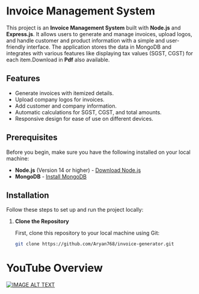 # Invoice Management System

This project is an **Invoice Management System** built with **Node.js** and **Express.js**. It allows users to generate and manage invoices, upload logos, and handle customer and product information with a simple and user-friendly interface. The application stores the data in MongoDB and integrates with various features like displaying tax values (SGST, CGST) for each item.Download in **Pdf** also available.

## Features

- Generate invoices with itemized details.
- Upload company logos for invoices.
- Add customer and company information.
- Automatic calculations for SGST, CGST, and total amounts.
- Responsive design for ease of use on different devices.
  
## Prerequisites

Before you begin, make sure you have the following installed on your local machine:

- **Node.js** (Version 14 or higher) - [Download Node.js](https://nodejs.org)
- **MongoDB** - [Install MongoDB](https://www.mongodb.com/try/download/community)
  
## Installation

Follow these steps to set up and run the project locally:

1. **Clone the Repository**

   First, clone this repository to your local machine using Git:
   
   ```bash
   git clone https://github.com/Aryan768/invoice-generator.git

# YouTube Overview
[![IMAGE ALT TEXT](http://img.youtube.com/vi/a4X14N_f4d8/0.jpg)](http://www.youtube.com/watch?v=a4X14N_f4d8 "invoice-generator")

